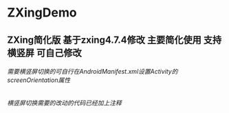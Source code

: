 # ZXingDemo
## ZXing简化版 基于zxing4.7.4修改 主要简化使用 支持横竖屏 可自己修改</br>
###### 需要横竖屏切换的可自行在AndroidManifest.xml设置Activity的screenOrientation属性</br>
###### 横竖屏切换需要的改动的代码已经加上注释
